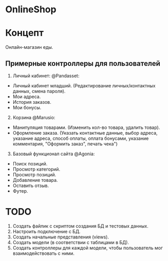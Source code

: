 # OnlineShop

# Концепт
Онлайн-магазин еды.
## Примерные контроллеры для пользователей
1. Личный кабинет: @Pandasset:
- Личный кабинет младший. (Редактирование личных/контактных данных, смена пароля).
- Мои адреса.
- История заказов.
- Мои бонусы.
2. Корзина @Marusio:
- Манипуляция товарами. (Изменить кол-во товара, удалить товар).
- Оформление заказа. (Указать контактные данные, выбор адреса, указание адреса, способ оплаты, оплата бонусами, указание комментария, "Оформить заказ", печать чека")
3. Базовый функционал сайта @Agonia:
- Поиск позиций.
- Просмотр категорий.
- Просмотр позиций.
- Добавление товара.
- Оставить отзыв. 
- Футер.


# TODO
1. Создать файлик с скриптом создания БД и тестовых данных.
2. Настроить подключение с БД.
3. Создать начальные представления (views).
4. Создать модели (в соответствии с таблицами в БД).
5. Создать контроллеры для каждой модели, чтобы пользователь мог взаимодействовать с ними.

 
